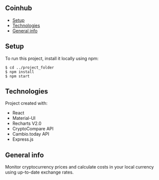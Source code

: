 ## Coinhub  
* [Setup](#setup) 
* [Technologies](#technologies)
* [General info](#general-info)

## Setup
To run this project, install it locally using npm:

```
$ cd ../project_folder
$ npm install
$ npm start
```

## Technologies
Project created with:
* React
* Material-UI
* Recharts V2.0
* CryptoCompare API
* Cambio.today API
* Express.js

## General info

Monitor cryptocurrency prices and calculate costs in your local currency using up-to-date exchange rates.